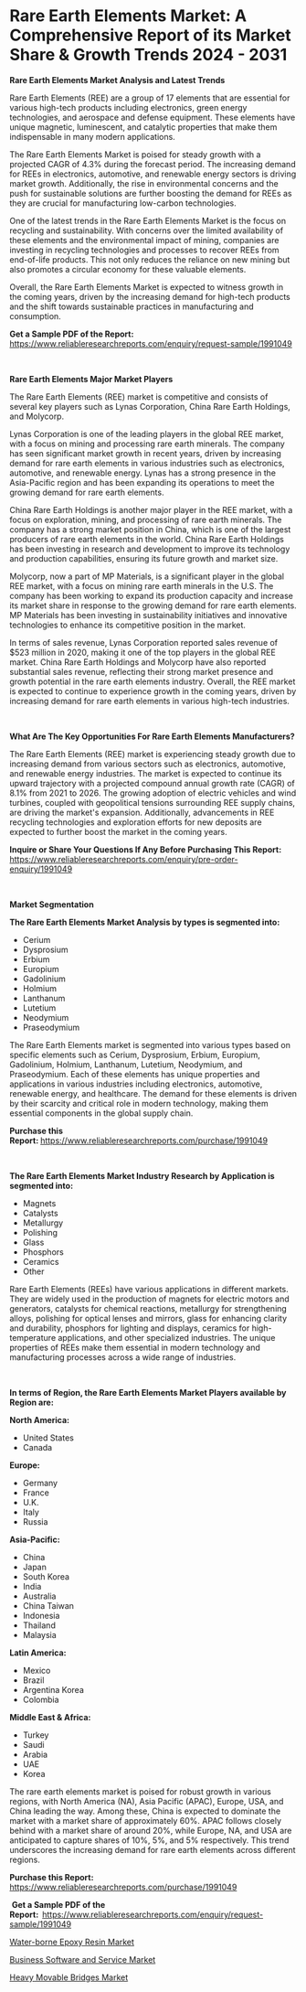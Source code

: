 <p><h1>Rare Earth Elements Market: A Comprehensive Report of its Market Share & Growth Trends 2024 - 2031</h1></p><p><strong>Rare Earth Elements Market Analysis and Latest Trends</strong></p>
<p><p>Rare Earth Elements (REE) are a group of 17 elements that are essential for various high-tech products including electronics, green energy technologies, and aerospace and defense equipment. These elements have unique magnetic, luminescent, and catalytic properties that make them indispensable in many modern applications.</p><p>The Rare Earth Elements Market is poised for steady growth with a projected CAGR of 4.3% during the forecast period. The increasing demand for REEs in electronics, automotive, and renewable energy sectors is driving market growth. Additionally, the rise in environmental concerns and the push for sustainable solutions are further boosting the demand for REEs as they are crucial for manufacturing low-carbon technologies.</p><p>One of the latest trends in the Rare Earth Elements Market is the focus on recycling and sustainability. With concerns over the limited availability of these elements and the environmental impact of mining, companies are investing in recycling technologies and processes to recover REEs from end-of-life products. This not only reduces the reliance on new mining but also promotes a circular economy for these valuable elements.</p><p>Overall, the Rare Earth Elements Market is expected to witness growth in the coming years, driven by the increasing demand for high-tech products and the shift towards sustainable practices in manufacturing and consumption.</p></p>
<p><strong>Get a Sample PDF of the Report:&nbsp;</strong> <a href="https://www.reliableresearchreports.com/enquiry/request-sample/1991049">https://www.reliableresearchreports.com/enquiry/request-sample/1991049</a></p>
<p>&nbsp;</p>
<p><strong>Rare Earth Elements Major Market Players</strong></p>
<p><p>The Rare Earth Elements (REE) market is competitive and consists of several key players such as Lynas Corporation, China Rare Earth Holdings, and Molycorp. </p><p>Lynas Corporation is one of the leading players in the global REE market, with a focus on mining and processing rare earth minerals. The company has seen significant market growth in recent years, driven by increasing demand for rare earth elements in various industries such as electronics, automotive, and renewable energy. Lynas has a strong presence in the Asia-Pacific region and has been expanding its operations to meet the growing demand for rare earth elements.</p><p>China Rare Earth Holdings is another major player in the REE market, with a focus on exploration, mining, and processing of rare earth minerals. The company has a strong market position in China, which is one of the largest producers of rare earth elements in the world. China Rare Earth Holdings has been investing in research and development to improve its technology and production capabilities, ensuring its future growth and market size.</p><p>Molycorp, now a part of MP Materials, is a significant player in the global REE market, with a focus on mining rare earth minerals in the U.S. The company has been working to expand its production capacity and increase its market share in response to the growing demand for rare earth elements. MP Materials has been investing in sustainability initiatives and innovative technologies to enhance its competitive position in the market.</p><p>In terms of sales revenue, Lynas Corporation reported sales revenue of $523 million in 2020, making it one of the top players in the global REE market. China Rare Earth Holdings and Molycorp have also reported substantial sales revenue, reflecting their strong market presence and growth potential in the rare earth elements industry. Overall, the REE market is expected to continue to experience growth in the coming years, driven by increasing demand for rare earth elements in various high-tech industries.</p></p>
<p>&nbsp;</p>
<p><strong>What Are The Key Opportunities For Rare Earth Elements Manufacturers?</strong></p>
<p><p>The Rare Earth Elements (REE) market is experiencing steady growth due to increasing demand from various sectors such as electronics, automotive, and renewable energy industries. The market is expected to continue its upward trajectory with a projected compound annual growth rate (CAGR) of 8.1% from 2021 to 2026. The growing adoption of electric vehicles and wind turbines, coupled with geopolitical tensions surrounding REE supply chains, are driving the market's expansion. Additionally, advancements in REE recycling technologies and exploration efforts for new deposits are expected to further boost the market in the coming years.</p></p>
<p><strong>Inquire or Share Your Questions If Any Before Purchasing This Report:</strong> <a href="https://www.reliableresearchreports.com/enquiry/pre-order-enquiry/1991049">https://www.reliableresearchreports.com/enquiry/pre-order-enquiry/1991049</a></p>
<p>&nbsp;</p>
<p><strong>Market Segmentation</strong></p>
<p><strong>The Rare Earth Elements Market Analysis by types is segmented into:</strong></p>
<p><ul><li>Cerium</li><li>Dysprosium</li><li>Erbium</li><li>Europium</li><li>Gadolinium</li><li>Holmium</li><li>Lanthanum</li><li>Lutetium</li><li>Neodymium</li><li>Praseodymium</li></ul></p>
<p><p>The Rare Earth Elements market is segmented into various types based on specific elements such as Cerium, Dysprosium, Erbium, Europium, Gadolinium, Holmium, Lanthanum, Lutetium, Neodymium, and Praseodymium. Each of these elements has unique properties and applications in various industries including electronics, automotive, renewable energy, and healthcare. The demand for these elements is driven by their scarcity and critical role in modern technology, making them essential components in the global supply chain.</p></p>
<p><strong>Purchase this Report:&nbsp;</strong><a href="https://www.reliableresearchreports.com/purchase/1991049">https://www.reliableresearchreports.com/purchase/1991049</a></p>
<p>&nbsp;</p>
<p><strong>The Rare Earth Elements Market Industry Research by Application is segmented into:</strong></p>
<p><ul><li>Magnets</li><li>Catalysts</li><li>Metallurgy</li><li>Polishing</li><li>Glass</li><li>Phosphors</li><li>Ceramics</li><li>Other</li></ul></p>
<p><p>Rare Earth Elements (REEs) have various applications in different markets. They are widely used in the production of magnets for electric motors and generators, catalysts for chemical reactions, metallurgy for strengthening alloys, polishing for optical lenses and mirrors, glass for enhancing clarity and durability, phosphors for lighting and displays, ceramics for high-temperature applications, and other specialized industries. The unique properties of REEs make them essential in modern technology and manufacturing processes across a wide range of industries.</p></p>
<p>&nbsp;</p>
<p><strong>In terms of Region, the Rare Earth Elements Market Players available by Region are:</strong></p>
<p>
    <p> <strong> North America: </strong>
        <ul>
            <li>United States</li>
            <li>Canada</li>
        </ul>
        </p> 
    <p> <strong> Europe: </strong>
        <ul>
            <li>Germany</li>
            <li>France</li>
            <li>U.K.</li>
            <li>Italy</li>
            <li>Russia</li>
        </ul>
        </p> 
    <p> <strong> Asia-Pacific: </strong>
        <ul>
            <li>China</li>
            <li>Japan</li>
            <li>South Korea</li>
            <li>India</li>
            <li>Australia</li>
            <li>China Taiwan</li>
            <li>Indonesia</li>
            <li>Thailand</li>
            <li>Malaysia</li>
        </ul>
        </p> 
    <p> <strong> Latin America: </strong>
        <ul>
            <li>Mexico</li>
            <li>Brazil</li>
            <li>Argentina Korea</li>
            <li>Colombia</li>
        </ul>
        </p> 
    <p> <strong> Middle East & Africa: </strong>
        <ul>
            <li>Turkey</li>
            <li>Saudi</li>
            <li>Arabia</li>
            <li>UAE</li>
            <li>Korea</li>
        </ul>
    </p>
    </p>
<p><p>The rare earth elements market is poised for robust growth in various regions, with North America (NA), Asia Pacific (APAC), Europe, USA, and China leading the way. Among these, China is expected to dominate the market with a market share of approximately 60%. APAC follows closely behind with a market share of around 20%, while Europe, NA, and USA are anticipated to capture shares of 10%, 5%, and 5% respectively. This trend underscores the increasing demand for rare earth elements across different regions.</p></p>
<p><strong>Purchase this Report: </strong><a href="https://www.reliableresearchreports.com/purchase/1991049">https://www.reliableresearchreports.com/purchase/1991049</a></p>
<p>&nbsp;<strong>Get a Sample PDF of the Report:&nbsp;&nbsp;</strong><a href="https://www.reliableresearchreports.com/enquiry/request-sample/1991049">https://www.reliableresearchreports.com/enquiry/request-sample/1991049</a></p>
<p><strong></strong></p>
<p><p><a href="https://view.publitas.com/reportprime-1/water-borne-epoxy-resin-market-size-focuses-on-market-dynamics-in-depth-analysis-and-future-projections-of-its-market-forecasted-for-period-from-2023-to-2030/">Water-borne Epoxy Resin Market</a></p><p><a href="https://view.publitas.com/reportprime-1/business-software-and-service-market-with-the-goal-of-estimating-the-market-size-and-future-growth-potential-of-various-market-segments-based-on-component-applications-end-user-and-region/">Business Software and Service Market</a></p><p><a href="https://view.publitas.com/reportprime-1/heavy-movable-bridges-market-size-focuses-on-market-dynamics-in-depth-analysis-and-future-projections-of-its-market-forecasted-for-period-from-2023-to-2030/">Heavy Movable Bridges Market</a></p></p>